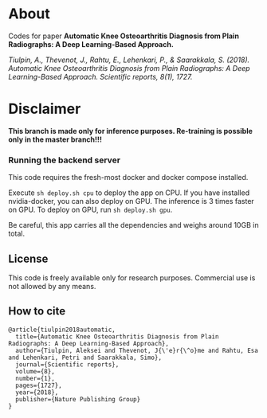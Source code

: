 # About
Codes for paper **Automatic Knee Osteoarthritis Diagnosis from Plain Radiographs: A Deep Learning-Based Approach.**

*Tiulpin, A., Thevenot, J., Rahtu, E., Lehenkari, P., & Saarakkala, S. (2018). Automatic Knee Osteoarthritis Diagnosis from Plain Radiographs: A Deep Learning-Based Approach. Scientific reports, 8(1), 1727.*

# Disclaimer

**This branch is made only for inference purposes. Re-training is possible only in the master branch!!!**

### Running the backend server
This code requires the fresh-most docker and docker compose installed.

Execute `sh deploy.sh cpu` to deploy the app on CPU. If you have installed nvidia-docker,
you can also deploy on GPU. The inference is 3 times faster on GPU. To deploy on GPU, run `sh deploy.sh gpu`.

Be careful, this app carries all the dependencies and weighs around 10GB in total.

## License
This code is freely available only for research purposes. Commercial use is not allowed by any means.

## How to cite
```
@article{tiulpin2018automatic,
  title={Automatic Knee Osteoarthritis Diagnosis from Plain Radiographs: A Deep Learning-Based Approach},
  author={Tiulpin, Aleksei and Thevenot, J{\'e}r{\^o}me and Rahtu, Esa and Lehenkari, Petri and Saarakkala, Simo},
  journal={Scientific reports},
  volume={8},
  number={1},
  pages={1727},
  year={2018},
  publisher={Nature Publishing Group}
}
```
